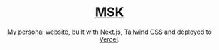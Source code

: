 <div align="center">
    <a href=""><h1 align="center">MSK</h1></a>

My personal website, built with [Next.js](https://nextjs.org/), [Tailwind CSS](https://tailwindcss.com/) and deployed to [Vercel](https://vercel.com/).

</div>

